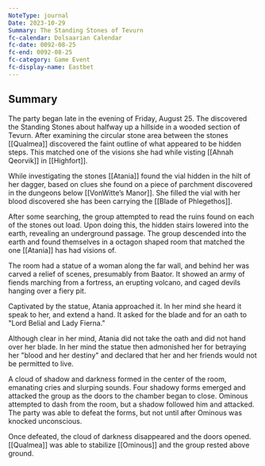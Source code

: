 ```yaml
---
NoteType: journal
Date: 2023-10-29
Summary: The Standing Stones of Tevurn
fc-calendar: Dolsaarian Calendar
fc-date: 0092-08-25
fc-end: 0092-08-25
fc-category: Game Event
fc-display-name: Eastbet
---
```


## Summary 
The party began late in the evening of Friday, August 25. The discovered the Standing Stones about halfway up a hillside in a wooded section of Tevurn. After examining the circular stone area between the stones [[Qualmea]] discovered the faint outline of what appeared to be hidden steps. This matched one of the visions she had while visting [[Ahnah Qeorvik]] in [[Highfort]]. 

While investigating the stones [[Atania]] found the vial hidden in the hilt of her dagger, based on clues she found on a piece of parchment discovered in the dungeons below [[VonWitte’s Manor]]. She filled the vial with her blood discovered she has been carrying the [[Blade of Phlegethos]].

After some searching, the group attempted to read the ruins found on each of the stones out load. Upon doing this, the hidden stairs lowered into the earth, revealing an underground passage. The group descended into the earth and found themselves in a octagon shaped room that matched the one [[Atania]] has had visions of.

The room had a statue of a woman along the far wall, and behind her was carved a relief of scenes, presumably from Baator. It showed an army of fiends marching from a fortress, an erupting volcano, and caged devils hanging over a fiery pit.

Captivated by the statue, Atania approached it. In her mind she heard it speak to her, and extend a hand. It asked for the blade and for an oath to "Lord Belial and Lady Fierna."

Although clear in her mind, Atania did not take the oath and did not hand over her blade. In her mind the statue then admonished her for betraying her "blood and her destiny" and declared that her and her friends would not be permitted to live.

A  cloud of shadow and darkness formed in the center of the room, emanating cries and slurping sounds. Four shadowy forms emerged and attacked the group as the doors to the chamber began to close. Ominous attempted to dash from the room, but a shadow followed him and attacked. The party was able to defeat the forms, but not until after Ominous was knocked unconscious.

Once defeated, the cloud of darkness disappeared and the doors opened. [[Qualmea]] was able to stabilize [[Ominous]] and the group rested above ground.